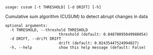 ```
usage: cusum [-t THRESHOLD] [-d DRIFT] [-h]
```

Cumulative sum algorithm (CUSUM) to detect abrupt changes in data

```
optional arguments:
  -t THRESHOLD, --threshold THRESHOLD
                        threshold (default: 0.04870895049988054)
  -d DRIFT, --drift DRIFT
                        drift (default: 0.02435447524994027)
  -h, --help            show this help message (default: False)
```
